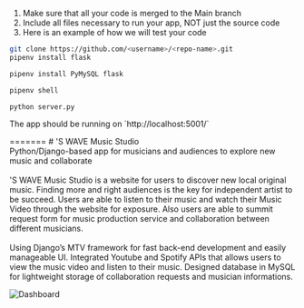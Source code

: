 
1. Make sure that all your code is merged to the Main branch
2. Include all files necessary to run your app, NOT just the source code
3. Here is an example of how we will test your code

```bash
git clone https://github.com/<username>/<repo-name>.git
pipenv install flask

pipenv install PyMySQL flask

pipenv shell

python server.py
```

<p>The app should be running on `http://localhost:5001/`</p>
=======
# 'S WAVE Music Studio
<br>
Python/Django-based app for musicians and audiences to explore new music and collaborate
<br>
<br>
'S WAVE Music Studio is a website for users to discover new local original music. Finding more and right audiences is the key for independent artist to be succeed. Users are able to listen to their music and watch their Music Video through the website for exposure. Also  users are able to summit request form for music production service and collaboration between  different musicians.
<br>
<br>
Using Django’s MTV framework for fast back-end development and easily manageable UI.
Integrated Youtube and Spotify APIs that allows users to view the music video and listen to their music.
Designed database in MySQL for lightweight storage of collaboration requests and musician informations.



![ Dashboard](https://github.com/THEWENDI/Swave_Music_Studio/blob/2024e69c956a8e3f026a4913a0922c8c5de9e93e/swave_studio.png)



